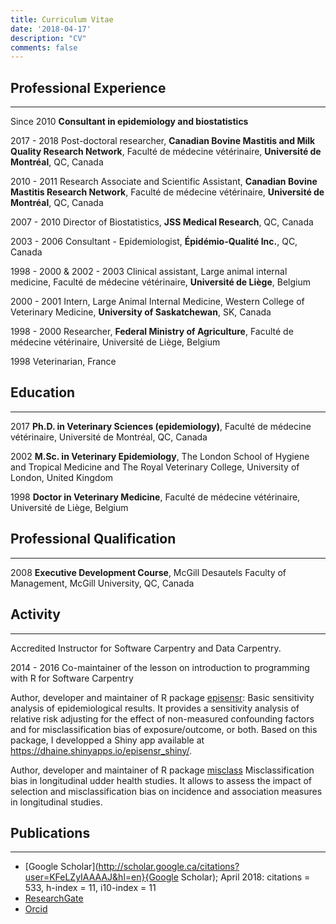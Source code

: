 ```yaml
---
title: Curriculum Vitae
date: '2018-04-17'
description: "CV"
comments: false
---
```


Professional Experience
-----------------------
***
Since 2010 **Consultant in epidemiology and biostatistics**
  
2017 - 2018 Post-doctoral researcher, **Canadian Bovine Mastitis and Milk
  Quality Research Network**, Faculté de médecine vétérinaire, **Université de
  Montréal**, QC, Canada
    
2010 - 2011 Research Associate and Scientific Assistant, **Canadian Bovine
Mastitis Research Network**, Faculté de médecine vétérinaire, **Université de
Montréal**, QC, Canada

2007 - 2010 Director of Biostatistics, **JSS Medical Research**, QC, Canada

2003 - 2006 Consultant - Epidemiologist, **Épidémio-Qualité Inc.**, QC, Canada

1998 - 2000 & 2002 - 2003 Clinical assistant, Large animal internal medicine,
Faculté de médecine vétérinaire, **Université de Liège**, Belgium

2000 - 2001 Intern, Large Animal Internal Medicine, Western College of
Veterinary Medicine, **University of Saskatchewan**, SK, Canada

1998 - 2000 Researcher, **Federal Ministry of Agriculture**, Faculté de médecine
vétérinaire, Université de Liège, Belgium

1998 Veterinarian, France

Education
--------------------
***
2017 **Ph.D. in Veterinary Sciences (epidemiology)**, Faculté de médecine
vétérinaire, Université de Montréal, QC, Canada

2002 **M.Sc. in Veterinary Epidemiology**, The London School of Hygiene and Tropical
Medicine and The Royal Veterinary College, University of London, United Kingdom

1998 **Doctor in Veterinary Medicine**, Faculté de médecine vétérinaire, Université
de Liège, Belgium

Professional Qualification
----------
***
2008 **Executive Development Course**, McGill Desautels Faculty of Management,
McGill University, QC, Canada

Activity
--------
***
Accredited Instructor for Software Carpentry and Data Carpentry.

2014 - 2016 Co-maintainer of the lesson on introduction to programming with R
for Software Carpentry

Author, developer and maintainer of R package
[episensr](https://cran.r-project.org/web/packages/episensr/index.html): Basic
sensitivity analysis of epidemiological results. It provides a sensitivity
analysis of relative risk adjusting for the effect of non-measured confounding
factors and for misclassification bias of exposure/outcome, or both. Based on
this package, I developped a Shiny app available at
https://dhaine.shinyapps.io/episensr_shiny/.

Author, developer and maintainer of R package
[misclass](https://dhaine.github.io/misclass/) Misclassification bias in
longitudinal udder health studies. It allows to assess the impact of selection
and misclassification bias on incidence and association measures in longitudinal
studies.

Publications
------------
***
- [Google Scholar](http://scholar.google.ca/citations?user=KFeLZyIAAAAJ&hl=en}{Google
  Scholar); April 2018: citations = 533, h-index = 11, i10-index = 11
- [ResearchGate](https://www.researchgate.net/profile/Denis_Haine)
- [Orcid](https://orcid.org/0000-0002-6691-7335)
